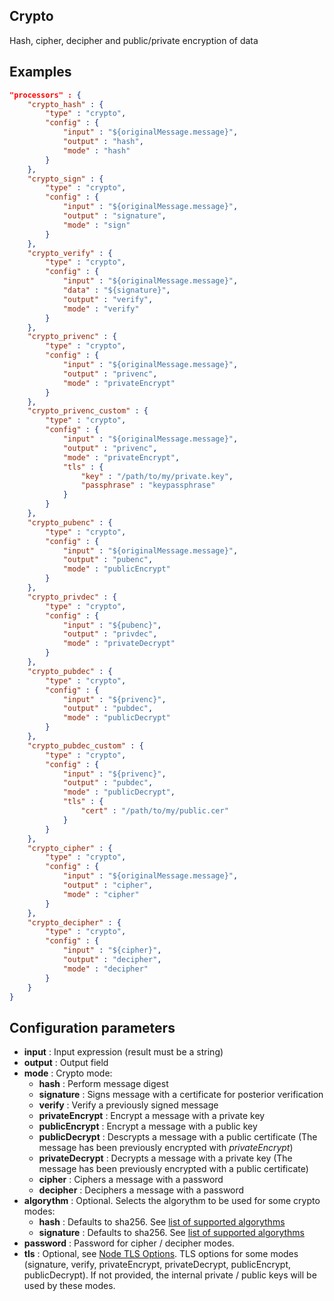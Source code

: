 ## Crypto

Hash, cipher, decipher and public/private encryption of data

## Examples
```json
"processors" : {
	"crypto_hash" : {
		"type" : "crypto",
		"config" : {
			"input" : "${originalMessage.message}",
			"output" : "hash",
			"mode" : "hash"
		}
	},
	"crypto_sign" : {
		"type" : "crypto",
		"config" : {
			"input" : "${originalMessage.message}",
			"output" : "signature",
			"mode" : "sign"
		}
	},
	"crypto_verify" : {
		"type" : "crypto",
		"config" : {
			"input" : "${originalMessage.message}",
			"data" : "${signature}",
			"output" : "verify",
			"mode" : "verify"
		}
	},
	"crypto_privenc" : {
		"type" : "crypto",
		"config" : {
			"input" : "${originalMessage.message}",
			"output" : "privenc",
			"mode" : "privateEncrypt"
		}
	},
	"crypto_privenc_custom" : {
		"type" : "crypto",
		"config" : {
			"input" : "${originalMessage.message}",
			"output" : "privenc",
			"mode" : "privateEncrypt",
			"tls" : {
				"key" : "/path/to/my/private.key",
				"passphrase" : "keypassphrase"
			}
		}
	},
	"crypto_pubenc" : {
		"type" : "crypto",
		"config" : {
			"input" : "${originalMessage.message}",
			"output" : "pubenc",
			"mode" : "publicEncrypt"
		}
	},
	"crypto_privdec" : {
		"type" : "crypto",
		"config" : {
			"input" : "${pubenc}",
			"output" : "privdec",
			"mode" : "privateDecrypt"
		}
	},
	"crypto_pubdec" : {
		"type" : "crypto",
		"config" : {
			"input" : "${privenc}",
			"output" : "pubdec",
			"mode" : "publicDecrypt"
		}
	},
	"crypto_pubdec_custom" : {
		"type" : "crypto",
		"config" : {
			"input" : "${privenc}",
			"output" : "pubdec",
			"mode" : "publicDecrypt",
			"tls" : {
				"cert" : "/path/to/my/public.cer"
			}			
		}
	},
	"crypto_cipher" : {
		"type" : "crypto",
		"config" : {
			"input" : "${originalMessage.message}",
			"output" : "cipher",
			"mode" : "cipher"
		}
	},
	"crypto_decipher" : {
		"type" : "crypto",
		"config" : {
			"input" : "${cipher}",
			"output" : "decipher",
			"mode" : "decipher"
		}
	}
}
```

## Configuration parameters
* **input** : Input expression (result must be a string)
* **output** : Output field
* **mode** : Crypto mode:
	* **hash** : Perform message digest
	* **signature** : Signs message with a certificate for posterior verification
	* **verify** : Verify a previously signed message
	* **privateEncrypt** : Encrypt a message with a private key
	* **publicEncrypt** : Encrypt a message with a public key
	* **publicDecrypt** : Descrypts a message with a public certificate (The message has been previously encrypted with *privateEncrypt*)
	* **privateDecrypt** : Decrypts a message with a private key (The message has been previously encrypted with a public certificate)
	* **cipher** : Ciphers a message with a password
	* **decipher** : Deciphers a message with a password
* **algorythm** : Optional. Selects the algorythm to be used for some crypto modes:
	* **hash** : Defaults to sha256. See [list of supported algorythms](https://nodejs.org/api/crypto.html#crypto_crypto_createhash_algorithm_options)
	* **signature** : Defaults to sha256. See [list of supported algorythms](https://nodejs.org/api/crypto.html#crypto_crypto_createhash_algorithm_options)
* **password** : Password for cipher / decipher modes.
* **tls** : Optional, see [Node TLS Options](https://nodejs.org/api/tls.html#tls_tls_createsecurecontext_options). TLS options for some modes (signature, verify, privateEncrypt, privateDecrypt, publicEncrypt, publicDecrypt). If not provided, the internal private / public keys will be used by these modes.
